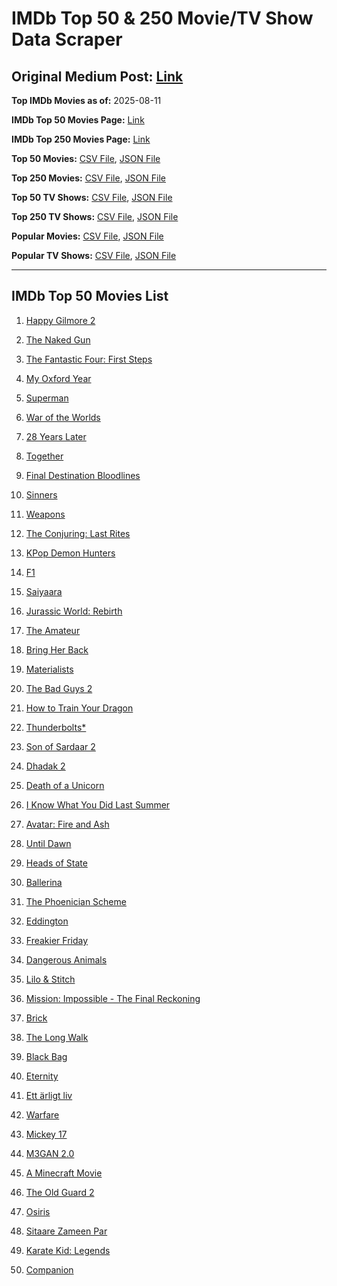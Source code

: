 # IMDb Top 50 & 250 Movie/TV Show Data Scraper

## Original Medium Post: [Link](https://medium.com/@nishantsahoo/which-movie-should-i-watch-5c83a3c0f5b1)

**Top IMDb Movies as of:** 2025-08-11

**IMDb Top 50 Movies Page:** [Link](https://www.imdb.com/search/title/?title_type=feature&release_date=2025-01-01,2025-12-31)

**IMDb Top 250 Movies Page:** [Link](https://www.imdb.com/chart/top/)

**Top 50 Movies:** [CSV File](/data/top50/movies.csv), [JSON File](/data/top50/movies.json)

**Top 250 Movies:** [CSV File](/data/top250/movies.csv), [JSON File](/data/top250/movies.json)

**Top 50 TV Shows:** [CSV File](/data/top50/shows.csv), [JSON File](/data/top50/shows.json)

**Top 250 TV Shows:** [CSV File](/data/top250/shows.csv), [JSON File](/data/top250/shows.json)

**Popular Movies:** [CSV File](/data/popular/movies.csv), [JSON File](/data/popular/movies.json)

**Popular TV Shows:** [CSV File](/data/popular/shows.csv), [JSON File](/data/popular/shows.json)

---

## IMDb Top 50 Movies List

1. [Happy Gilmore 2](https://www.imdb.com/title/tt31868189/)

2. [The Naked Gun](https://www.imdb.com/title/tt3402138/)

3. [The Fantastic Four: First Steps](https://www.imdb.com/title/tt10676052/)

4. [My Oxford Year](https://www.imdb.com/title/tt4978342/)

5. [Superman](https://www.imdb.com/title/tt5950044/)

6. [War of the Worlds](https://www.imdb.com/title/tt13186306/)

7. [28 Years Later](https://www.imdb.com/title/tt10548174/)

8. [Together](https://www.imdb.com/title/tt31184028/)

9. [Final Destination Bloodlines](https://www.imdb.com/title/tt9619824/)

10. [Sinners](https://www.imdb.com/title/tt31193180/)

11. [Weapons](https://www.imdb.com/title/tt26581740/)

12. [The Conjuring: Last Rites](https://www.imdb.com/title/tt22898462/)

13. [KPop Demon Hunters](https://www.imdb.com/title/tt14205554/)

14. [F1](https://www.imdb.com/title/tt16311594/)

15. [Saiyaara](https://www.imdb.com/title/tt28037987/)

16. [Jurassic World: Rebirth](https://www.imdb.com/title/tt31036941/)

17. [The Amateur](https://www.imdb.com/title/tt0899043/)

18. [Bring Her Back](https://www.imdb.com/title/tt32246771/)

19. [Materialists](https://www.imdb.com/title/tt30253473/)

20. [The Bad Guys 2](https://www.imdb.com/title/tt30017619/)

21. [How to Train Your Dragon](https://www.imdb.com/title/tt26743210/)

22. [Thunderbolts\*](https://www.imdb.com/title/tt20969586/)

23. [Son of Sardaar 2](https://www.imdb.com/title/tt29429860/)

24. [Dhadak 2](https://www.imdb.com/title/tt13451410/)

25. [Death of a Unicorn](https://www.imdb.com/title/tt28443655/)

26. [I Know What You Did Last Summer](https://www.imdb.com/title/tt4045450/)

27. [Avatar: Fire and Ash](https://www.imdb.com/title/tt1757678/)

28. [Until Dawn](https://www.imdb.com/title/tt30955489/)

29. [Heads of State](https://www.imdb.com/title/tt13357520/)

30. [Ballerina](https://www.imdb.com/title/tt7181546/)

31. [The Phoenician Scheme](https://www.imdb.com/title/tt30840798/)

32. [Eddington](https://www.imdb.com/title/tt31176520/)

33. [Freakier Friday](https://www.imdb.com/title/tt31956415/)

34. [Dangerous Animals](https://www.imdb.com/title/tt32299316/)

35. [Lilo & Stitch](https://www.imdb.com/title/tt11655566/)

36. [Mission: Impossible - The Final Reckoning](https://www.imdb.com/title/tt9603208/)

37. [Brick](https://www.imdb.com/title/tt31806049/)

38. [The Long Walk](https://www.imdb.com/title/tt10374610/)

39. [Black Bag](https://www.imdb.com/title/tt30988739/)

40. [Eternity](https://www.imdb.com/title/tt24950660/)

41. [Ett ärligt liv](https://www.imdb.com/title/tt29383300/)

42. [Warfare](https://www.imdb.com/title/tt31434639/)

43. [Mickey 17](https://www.imdb.com/title/tt12299608/)

44. [M3GAN 2.0](https://www.imdb.com/title/tt26342662/)

45. [A Minecraft Movie](https://www.imdb.com/title/tt3566834/)

46. [The Old Guard 2](https://www.imdb.com/title/tt14961624/)

47. [Osiris](https://www.imdb.com/title/tt31179712/)

48. [Sitaare Zameen Par](https://www.imdb.com/title/tt29471573/)

49. [Karate Kid: Legends](https://www.imdb.com/title/tt1674782/)

50. [Companion](https://www.imdb.com/title/tt26584495/)
